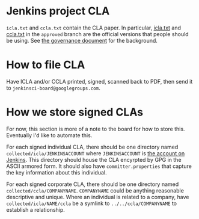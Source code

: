 # Jenkins project CLA

`icla.txt` and `ccla.txt` contain the CLA paper. In particular,
[icla.txt](https://github.com/jenkinsci/infra-cla/blob/approved/icla.txt) and [ccla.txt](https://github.com/jenkinsci/infra-cla/blob/approved/ccla.txt) in the `approved` branch are the official versions that people should be using. See [the governance document](https://wiki.jenkins-ci.org/display/JENKINS/Governance+Document) for the background.

# How to file CLA
Have ICLA and/or CCLA printed, signed, scanned back to PDF, then send it to `jenkinsci-board@googlegroups.com`.

# How we store signed CLAs
For now, this section is more of a note to the board for how to store this. Eventually I'd like to automate this.

For each signed individual CLA, there should be one directory named `collected/icla/JENKINSACCOUNT` where `JENKINSACCOUNT` is [the account on Jenkins](https://jenkins-ci.org/account). This directory should house the CLA encyrpted by GPG in the ASCII armored form. It should also have `committer.properties` that capture the key information about this individual.

For each signed corporate CLA, there should be one directory named `collected/ccla/COMPANYNAME`. `COMPANYNAME` could be anything reasonable descriptive and unique. Where an individual is related to a company, have `collected/icla/NAME/ccla` be a symlink to `../../ccla/COMPANYNAME` to establish a relationship.

